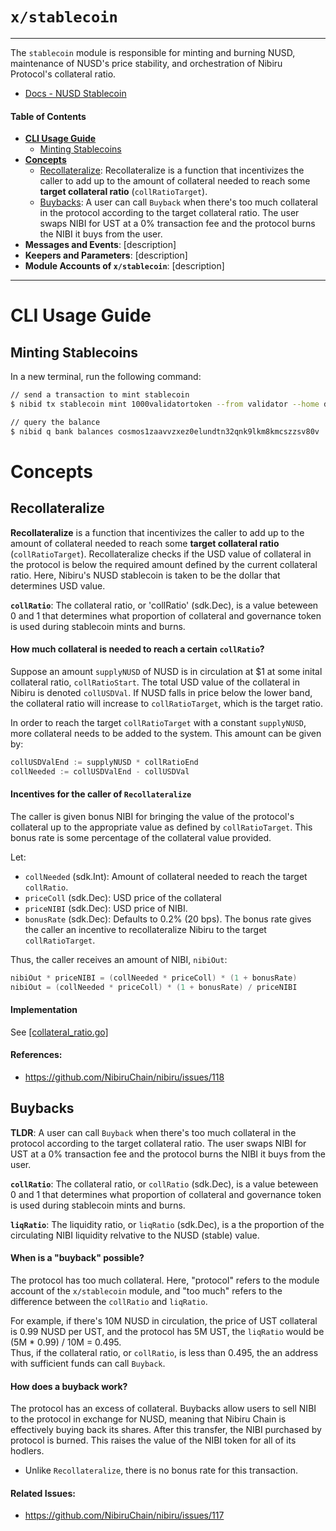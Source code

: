 # `x/stablecoin`        <!-- omit in toc -->

*******

The `stablecoin` module is responsible for minting and burning NUSD, maintenance of NUSD's price stability, and orchestration of Nibiru Protocol's collateral ratio.

- [Docs - NUSD Stablecoin](https://docs.nibiru.fi/ecosystem/nusd-stablecoin.html)

#### Table of Contents

- **[CLI Usage Guide](#cli-usage-guide)**
  - [Minting Stablecoins](#minting-stablecoins)
- **[Concepts](#concepts)**
  - [Recollateralize](#recollateralize): Recollateralize is a function that incentivizes the caller to add up to the amount of collateral needed to reach some **target collateral ratio** (`collRatioTarget`).
  - [Buybacks](#buybacks): A user can call `Buyback` when there's too much collateral in the protocol according to the target collateral ratio. The user swaps NIBI for UST at a 0% transaction fee and the protocol burns the NIBI it buys from the user.
- **Messages and Events**: [description]
- **Keepers and Parameters**: [description]
- **Module Accounts of `x/stablecoin`**: [description]

---

# CLI Usage Guide

## Minting Stablecoins

In a new terminal, run the following command:

```bash
// send a transaction to mint stablecoin
$ nibid tx stablecoin mint 1000validatortoken --from validator --home data/localnet --chain-id localnet

// query the balance
$ nibid q bank balances cosmos1zaavvzxez0elundtn32qnk9lkm8kmcszzsv80v
```

<!-- # Module Accounts of `x/stablecoin`

Treasury: TODO docs

StableEF: TODO docs -->

# Concepts

## Recollateralize           

**Recollateralize** is a function that incentivizes the caller to add up to the amount of collateral needed to reach some **target collateral ratio** (`collRatioTarget`). Recollateralize checks if the USD value of collateral in the protocol is below the required amount defined by the current collateral ratio. Here, Nibiru's NUSD stablecoin is taken to be the dollar that determines USD value.

**`collRatio`**: The collateral ratio, or 'collRatio' (sdk.Dec), is a value beteween 0 and 1 that determines what proportion of collateral and governance token is used during stablecoin mints and burns.

#### How much collateral is needed to reach a certain `collRatio`?

Suppose an amount `supplyNUSD` of NUSD is in circulation at $1 at some inital collateral ratio, `collRatioStart`. The total USD value of the collateral in Nibiru is denoted `collUSDVal`. If NUSD falls in price below the lower band, the collateral ratio will increase to `collRatioTarget`, which is the target ratio.  

In order to reach the target `collRatioTarget` with a constant `supplyNUSD`, more collateral needs to be added to the system. This amount can be given by:
```go
collUSDValEnd := supplyNUSD * collRatioEnd
collNeeded := collUSDValEnd - collUSDVal
```

#### Incentives for the caller of `Recollateralize`

The caller is given bonus NIBI for bringing the value of the protocol's collateral up to the appropriate value as defined by `collRatioTarget`. This bonus rate is some percentage of the collateral value provided.

Let:
- `collNeeded` (sdk.Int): Amount of collateral needed to reach the target `collRatio`.
- `priceColl` (sdk.Dec): USD price of the collateral  
- `priceNIBI` (sdk.Dec): USD price of NIBI.
- `bonusRate` (sdk.Dec): Defaults to 0.2% (20 bps). The bonus rate gives the caller an incentive to recollateralize Nibiru to the target `collRatioTarget`.

Thus, the caller receives an amount of NIBI, `nibiOut`:
```go
nibiOut * priceNIBI = (collNeeded * priceColl) * (1 + bonusRate)
nibiOut = (collNeeded * priceColl) * (1 + bonusRate) / priceNIBI
```

#### Implementation

See [[collateral_ratio.go]](../keeper/collateral_ratio.go)


#### References: 
- https://github.com/NibiruChain/nibiru/issues/118


## Buybacks

**TLDR**: A user can call `Buyback` when there's too much collateral in the protocol according to the target collateral ratio. The user swaps NIBI for UST at a 0% transaction fee and the protocol burns the NIBI it buys from the user.

**`collRatio`**: The collateral ratio, or `collRatio` (sdk.Dec), is a value beteween 0 and 1 that determines what proportion of collateral and governance token is used during stablecoin mints and burns.

**`liqRatio`**: The liquidity ratio, or `liqRatio` (sdk.Dec), is a the proportion of the circulating NIBI liquidity relvative to the NUSD (stable) value.

#### When is a "buyback" possible?

The protocol has too much collateral. Here, "protocol" refers to the module account of the `x/stablecoin` module, and "too much" refers to the difference between the `collRatio` and `liqRatio`. 

For example, if there's 10M NUSD in circulation, the price of UST collateral is 0.99 NUSD per UST, and the protocol has 5M UST, the `liqRatio` would be (5M * 0.99) / 10M = 0.495.   
Thus, if the collateral ratio, or `collRatio`, is less than 0.495, the an address with sufficient funds can call `Buyback`. 

#### How does a buyback work?

The protocol has an excess of collateral. Buybacks allow users to sell NIBI to the protocol in exchange for NUSD, meaning that Nibiru Chain is effectively buying back its shares. After this transfer, the NIBI purchased by protocol is burned. This raises the value of the NIBI token for all of its hodlers. 

- Unlike `Recollateralize`, there is no bonus rate for this transaction.


#### Related Issues: 
- https://github.com/NibiruChain/nibiru/issues/117
